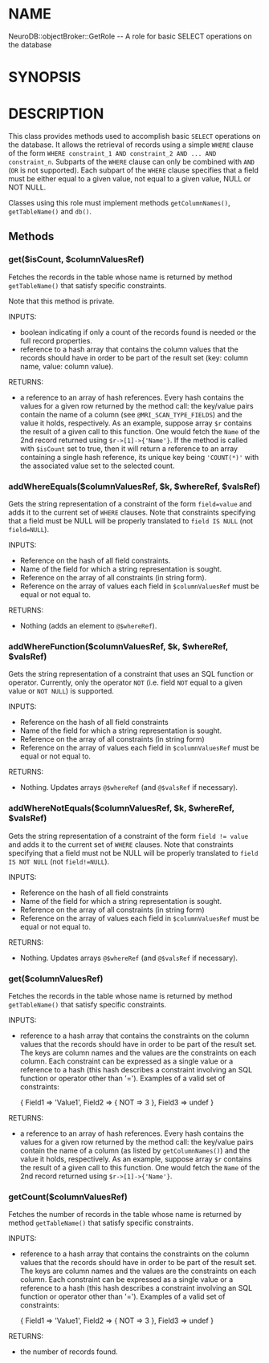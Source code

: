 # NAME

NeuroDB::objectBroker::GetRole -- A role for basic SELECT operations on the database

# SYNOPSIS

# DESCRIPTION

This class provides methods used to accomplish basic `SELECT` operations on the database.
It allows the retrieval of records using a simple `WHERE` clause of the form
`WHERE constraint_1 AND constraint_2 AND ... AND constraint_n`.
Subparts of the `WHERE` clause can only be combined with `AND` (`OR` is not supported).
Each subpart of the `WHERE` clause specifies that a field must be either equal to a given
value, not equal to a given value, NULL or NOT NULL.

Classes using this role must implement methods `getColumnNames()`, `getTableName()` and `db()`.

## Methods

### get($isCount, $columnValuesRef)

Fetches the records in the table whose name is returned by method `getTableName()` that satisfy
specific constraints.

Note that this method is private.

INPUTS:
   - boolean indicating if only a count of the records found is needed
     or the full record properties.
   - reference to a hash array that contains the column values that the records
     should have in order to be part of the result set (key: column name, value: column
     value).

RETURNS:
   - a reference to an array of hash references. Every hash contains the values
     for a given row returned by the method call: the key/value pairs contain
     the name of a column (see `@MRI_SCAN_TYPE_FIELDS`) and the value it
     holds, respectively. As an example, suppose array `$r` contains the result of a
     given call to this function. One would fetch the `Name` of the 2nd record
     returned using `$r->[1]->{'Name'}`.
     If the method is called with `$isCount` set to true, then it will return
     a reference to an array containing a single hash reference, its unique key being
     `'COUNT(*)'` with the associated value set to the selected count.

### addWhereEquals($columnValuesRef, $k, $whereRef, $valsRef)

Gets the string representation of a constraint of the form `field=value` and adds it
to the current set of `WHERE` clauses. Note that constraints specifying that a field
must be NULL will be properly translated to `field IS NULL` (not `field=NULL`).

INPUTS:
   - Reference on the hash of all field constraints.
   - Name of the field for which a string representation is sought.
   - Reference on the array of all constraints (in string form).
   - Reference on the array of values each field in `$columnValuesRef` must be
     equal or not equal to.

RETURNS:
   - Nothing (adds an element to `@$whereRef`).

### addWhereFunction($columnValuesRef, $k, $whereRef, $valsRef)

Gets the string representation of a constraint that uses an SQL function or operator.
Currently, only the operator `NOT` (i.e. field `NOT` equal to a given value or `NOT NULL`) is
supported.

INPUTS:
   - Reference on the hash of all field constraints
   - Name of the field for which a string representation is sought.
   - Reference on the array of all constraints (in string form)
   - Reference on the array of values each field in `$columnValuesRef` must be
     equal or not equal to.

RETURNS:
   - Nothing. Updates arrays `@$whereRef` (and `@$valsRef` if necessary).

### addWhereNotEquals($columnValuesRef, $k, $whereRef, $valsRef)

Gets the string representation of a constraint of the form `field != value` and adds it to
the current set of `WHERE` clauses. Note that constraints specifying that a field must not be NULL
will be properly translated to `field IS NOT NULL` (not `field!=NULL`).

INPUTS:
   - Reference on the hash of all field constraints
   - Name of the field for which a string representation is sought.
   - Reference on the array of all constraints (in string form)
   - Reference on the array of values each field in `$columnValuesRef` must be
     equal or not equal to.

RETURNS:
   - Nothing. Updates arrays `@$whereRef` (and `@$valsRef` if necessary).

### get($columnValuesRef)

Fetches the records in the table whose name is returned by method `getTableName()` that satisfy
specific constraints.

INPUTS:
   - reference to a hash array that contains the constraints on the column values that the records
     should have in order to be part of the result set. The keys are column names and
     the values are the constraints on each column. Each constraint can be expressed as
     a single value or a reference to a hash (this hash describes a constraint involving an
     SQL function or operator other than '='). Examples of a valid set of constraints:

     {
       Field1 => 'Value1',
       Field2 => { NOT => 3 },
       Field3 => undef
     }


RETURNS:
   - a reference to an array of hash references. Every hash contains the values
     for a given row returned by the method call: the key/value pairs contain
     the name of a column (as listed by `getColumnNames()`) and the value it
     holds, respectively. As an example, suppose array `$r` contains the result of a
     given call to this function. One would fetch the `Name` of the 2nd record
     returned using `$r->[1]->{'Name'}`.

### getCount($columnValuesRef)

Fetches the number of records in the table whose name is returned by method `getTableName()`
that satisfy specific constraints.

INPUTS:
   - reference to a hash array that contains the constraints on the column values that the records
     should have in order to be part of the result set. The keys are column names and
     the values are the constraints on each column. Each constraint can be expressed as
     a single value or a reference to a hash (this hash describes a constraint involving an
     SQL function or operator other than '='). Examples of a valid set of constraints:

     {
       Field1 => 'Value1',
       Field2 => { NOT => 3 },
       Field3 => undef
     }


RETURNS:
   - the number of records found.
